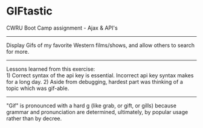 # GIFtastic
CWRU Boot Camp assignment - Ajax &amp; API's
***
Display Gifs of my favorite Western films/shows, and allow others to search for more.
***
Lessons learned from this exercise:<br>
    1) Correct syntax of the api key is essential. Incorrect api key syntax makes for a long day.
    2) Aside from debugging, hardest part was thinking of a topic which was gif-able.
***
"Gif" is pronounced with a hard g (like grab, or gift, or gills) because grammar and pronunciation
  are determined, ultimately, by popular usage rather than by decree.
